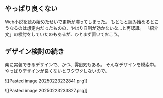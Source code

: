 ## やっぱり良くない

Web小説を読み始めたせいで更新が滞ってしまった。
もともと読み始めるとこうなるのは想定内だったものの、やはり自制が効かないな…と再認識。
「紹介文」の検討をしていたのもあるが、ひとまず置いておこう。

## デザイン検討の続き

楽に実装できるデザインで、かつ、雰囲気もある。
そんなデザインを模索中。
やっぱりデザインが良くないとワクワクしないので。

![[Pasted image 20250223232841.png]]

![[Pasted image 20250223233827.png]]

